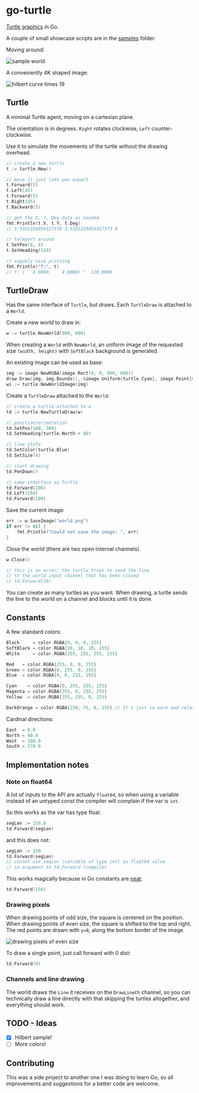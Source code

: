# go-turtle

[Turtle graphics](https://en.wikipedia.org/wiki/Turtle_graphics)
in Go.

A couple of small showcase scripts are in the
[samples](samples)
folder.

Moving around:

![sample world](samples/draw/world.png)

A conveniently 4K shaped image:

![hilbert curve times 19](samples/hilbert/hilbert_fancy_4k.png)

## Turtle

A minimal Turtle agent, moving on a cartesian plane.

The orientation is in degrees.
`Right` rotates clockwise, `Left` counter-clockwise.

Use it to simulate the movements of the turtle without the drawing overhead.

```go
// create a new turtle
t := turtle.New()

// move it just like you expect
t.Forward(5)
t.Left(45)
t.Forward(5)
t.Right(45)
t.Backward(5)

// get the X, Y, Deg data as needed
fmt.Println(t.X, t.Y, t.Deg)
// 3.5355339059327378 3.5355339059327373 0

// teleport around
t.SetPos(4, 4)
t.SetHeading(120)

// vaguely nice printing
fmt.Println("T:", t)
// T: (   4.0000,    4.0000) ^  120.0000
```

## TurtleDraw

Has the same interface of `Turtle`, but draws.
Each `TurtleDraw` is attached to a `World`.

Create a new world to draw in:

```go
w := turtle.NewWorld(900, 600)
```

When creating a `World` with `NewWorld`,
an uniform image of the requested size `(width, height)`
with `SoftBlack` background is generated.

An existing image can be used as base:

```go
img := image.NewRGBA(image.Rect(0, 0, 900, 600))
draw.Draw(img, img.Bounds(), &image.Uniform{turtle.Cyan}, image.Point{0, 0}, draw.Src)
wi := turtle.NewWorldImage(img)
```

Create a `TurtleDraw` attached to the `World`:

```go
// create a turtle attached to w
td := turtle.NewTurtleDraw(w)

// position/orientation
td.SetPos(100, 300)
td.SetHeading(turtle.North + 80)

// line style
td.SetColor(turtle.Blue)
td.SetSize(4)

// start drawing
td.PenDown()

// same interface as Turtle
td.Forward(100)
td.Left(160)
td.Forward(100)
```

Save the current image:

```go
err := w.SaveImage("world.png")
if err != nil {
    fmt.Println("Could not save the image: ", err)
}
```

Close the world (there are two open internal channels).

```go
w.Close()

// this is an error: the turtle tries to send the line
// to the world input channel that has been closed
// td.Forward(50)
```

You can create as many turtles as you want.
When drawing, a turtle sends the line to the world on a channel
and blocks until it is done.

## Constants

A few standard colors:

```go
Black     = color.RGBA{0, 0, 0, 255}
SoftBlack = color.RGBA{10, 10, 10, 255}
White     = color.RGBA{255, 255, 255, 255}

Red   = color.RGBA{255, 0, 0, 255}
Green = color.RGBA{0, 255, 0, 255}
Blue  = color.RGBA{0, 0, 255, 255}

Cyan    = color.RGBA{0, 255, 255, 255}
Magenta = color.RGBA{255, 0, 255, 255}
Yellow  = color.RGBA{255, 255, 0, 255}

DarkOrange = color.RGBA{150, 75, 0, 255} // It's just so warm and relaxing
```

Cardinal directions:

```go
East  = 0.0
North = 90.0
West  = 180.0
South = 270.0
```

## Implementation notes

### Note on float64

A lot of inputs to the API are actually `float64`, so when using a variable
instead of an untyped const the compiler will complain if the var is `int`.

So this works as the var has type float:

```go
segLen := 150.0
td.Forward(segLen)
```

and this does not:

```go
segLen := 150
td.Forward(segLen)
// cannot use segLen (variable of type int) as float64 value
// in argument to td.Forward (compile)
```

This works magically because in Go constants are
[neat](https://blog.golang.org/constants).

```go
td.Forward(150)
```

### Drawing pixels

When drawing points of odd size, the square is centered on the position.
When drawing points of even size, the square is shifted to the top and right.
The red points are drawn with `y=0`, along the bottom border of the image.

![drawing pixels of even size](samples/draw/pixels.png)

To draw a single point, just call forward with 0 dist:

```go
td.Forward(0)
```

### Channels and line drawing

The world draws the `Line` it receives on the `DrawLineCh` channel,
so you can technically draw a line directly with that
skipping the turtles altogether,
and everything should work.

## TODO - Ideas

- [x] Hilbert sample!
- [ ] More colors!

## Contributing

This was a side project to another one I was doing to learn Go,
so all improvements and suggestions for a better code are welcome.
